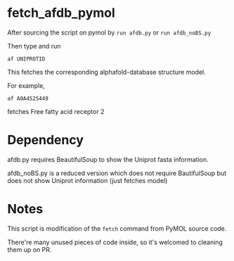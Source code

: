 # fetch_afdb_pymol

After sourcing the script on pymol by ``run afdb.py`` or ``run afdb_noBS.py``

Then type and run

``af UNIPROTID``

This fetches the corresponding alphafold-database structure model.

For example,

``af A0A452S449``

fetches Free fatty acid receptor 2

# Dependency

afdb.py requires  BeautifulSoup to show the Uniprot fasta information.

afdb_noBS.py is a reduced version which does not require BautifulSoup but does not show Uniprot information (just fetches model)

# Notes

This script is modification of the ``fetch`` command from PyMOL source code.

There're many unused pieces of code inside, so it's welcomed to cleaning them up on PR.
